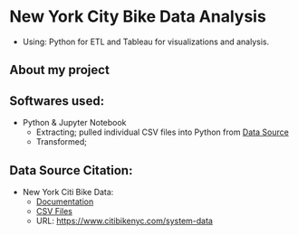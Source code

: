# New York City Bike Data Analysis
* Using: Python for ETL and Tableau for visualizations and analysis.

## About my project

## Softwares used:
* Python & Jupyter Notebook 
    * Extracting; pulled individual CSV files into Python from [Data Source](https://s3.amazonaws.com/tripdata/index.html)
    * Transformed; 

## Data Source Citation:
* New York Citi Bike Data:
  * [Documentation](https://www.citibikenyc.com/system-data)
  * [CSV Files](https://s3.amazonaws.com/tripdata/index.html)
  * URL: https://www.citibikenyc.com/system-data



